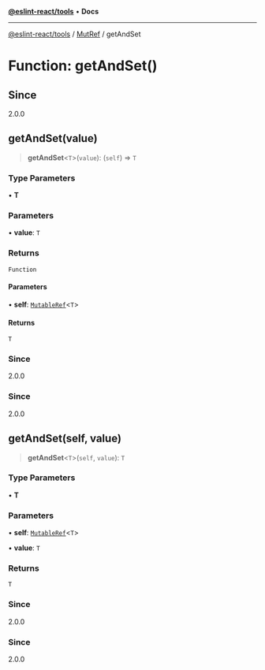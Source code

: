 [**@eslint-react/tools**](../../../README.md) • **Docs**

***

[@eslint-react/tools](../../../README.md) / [MutRef](../README.md) / getAndSet

# Function: getAndSet()

## Since

2.0.0

## getAndSet(value)

> **getAndSet**\<`T`\>(`value`): (`self`) => `T`

### Type Parameters

• **T**

### Parameters

• **value**: `T`

### Returns

`Function`

#### Parameters

• **self**: [`MutableRef`](../interfaces/MutableRef.md)\<`T`\>

#### Returns

`T`

### Since

2.0.0

### Since

2.0.0

## getAndSet(self, value)

> **getAndSet**\<`T`\>(`self`, `value`): `T`

### Type Parameters

• **T**

### Parameters

• **self**: [`MutableRef`](../interfaces/MutableRef.md)\<`T`\>

• **value**: `T`

### Returns

`T`

### Since

2.0.0

### Since

2.0.0
